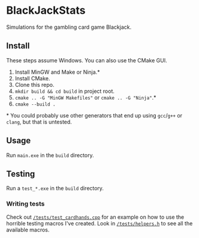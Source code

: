 # BlackJackStats

Simulations for the gambling card game Blackjack.

## Install

These steps assume Windows. You can also use the CMake GUI.

1. Install MinGW and Make or Ninja.*
2. Install CMake.
3. Clone this repo.
4. `mkdir build && cd build` in project root.
5. `cmake .. -G "MinGW Makefiles"` or `cmake .. -G "Ninja"`.*
6. `cmake --build .`

\* You could probably use other generators that end up using `gcc`/`g++` or `clang`, but that is untested.

[//]: # (`g++ src/*.cpp -o main.exe` seems to work without issues on Windows)

## Usage

Run `main.exe` in the `build` directory.

## Testing

Run a `test_*.exe` in the `build` directory.

### Writing tests

Check out [`/tests/test_cardhands.cpp`](tests/test_cardhands.cpp) for an example on how to use the horrible testing
macros I've created. Look in [`/tests/helpers.h`](tests/helpers.h) to see all the available macros.
